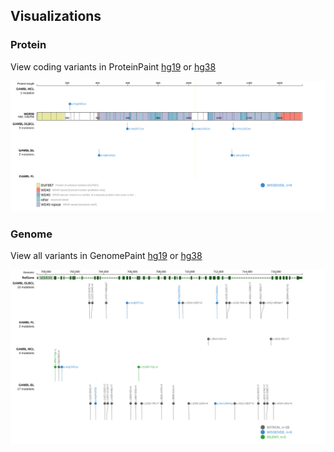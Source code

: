 ## Visualizations
### Protein
View coding variants in ProteinPaint [hg19](https://morinlab.github.io/LLMPP/GAMBL/WDR90_protein.html)  or [hg38](https://morinlab.github.io/LLMPP/GAMBL/WDR90_protein_hg38.html)

![](images/proteinpaint/WDR90_NM_145294.svg)

### Genome
View all variants in GenomePaint [hg19](https://morinlab.github.io/LLMPP/GAMBL/WDR90.html)  or [hg38](https://morinlab.github.io/LLMPP/GAMBL/WDR90_hg38.html)

![](images/proteinpaint/WDR90.svg)

